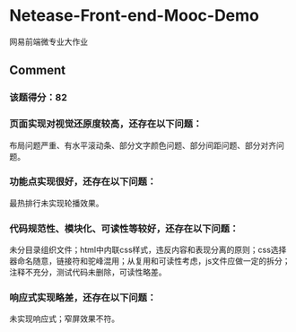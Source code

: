 # Netease-Front-end-Mooc-Demo
网易前端微专业大作业

## Comment

### 该题得分：82


### 页面实现对视觉还原度较高，还存在以下问题：
布局问题严重、有水平滚动条、部分文字颜色问题、部分间距问题、部分对齐问题。

### 功能点实现很好，还存在以下问题：
最热排行未实现轮播效果。

### 代码规范性、模块化、可读性等较好，还存在以下问题：
未分目录组织文件；html中内联css样式，违反内容和表现分离的原则；css选择器命名随意，链接符和驼峰混用；从复用和可读性考虑，js文件应做一定的拆分；注释不充分，测试代码未删除，可读性略差。

### 响应式实现略差，还存在以下问题：
未实现响应式；窄屏效果不符。
